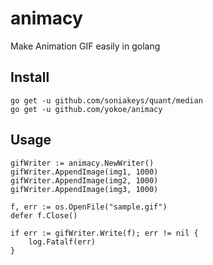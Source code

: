 # animacy
Make Animation GIF easily in golang

## Install
```
go get -u github.com/soniakeys/quant/median
go get -u github.com/yokoe/animacy
```

## Usage
```
gifWriter := animacy.NewWriter()
gifWriter.AppendImage(img1, 1000)
gifWriter.AppendImage(img2, 1000)
gifWriter.AppendImage(img3, 1000)

f, err := os.OpenFile("sample.gif")
defer f.Close()

if err := gifWriter.Write(f); err != nil {
    log.Fatalf(err)
}
```